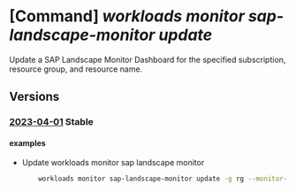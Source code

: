 # [Command] _workloads monitor sap-landscape-monitor update_

Update a SAP Landscape Monitor Dashboard for the specified subscription, resource group, and resource name.

## Versions

### [2023-04-01](/Resources/mgmt-plane/L3N1YnNjcmlwdGlvbnMve30vcmVzb3VyY2Vncm91cHMve30vcHJvdmlkZXJzL21pY3Jvc29mdC53b3JrbG9hZHMvbW9uaXRvcnMve30vc2FwbGFuZHNjYXBlbW9uaXRvci9kZWZhdWx0/2023-04-01.xml) **Stable**

<!-- mgmt-plane /subscriptions/{}/resourcegroups/{}/providers/microsoft.workloads/monitors/{}/saplandscapemonitor/default 2023-04-01 -->

#### examples

- Update workloads monitor sap landscape monitor
    ```bash
        workloads monitor sap-landscape-monitor update -g rg --monitor-name name --grouping "{landscape:[{name:Prod,topSid:[SID1,SID2]}],sapApplication:[{name:ERP1,topSid:[SID1,SID2]}]}" --top-metrics-thresholds "[{name:Inscane, green:90,yellow:75,red:50}]"
    ```
